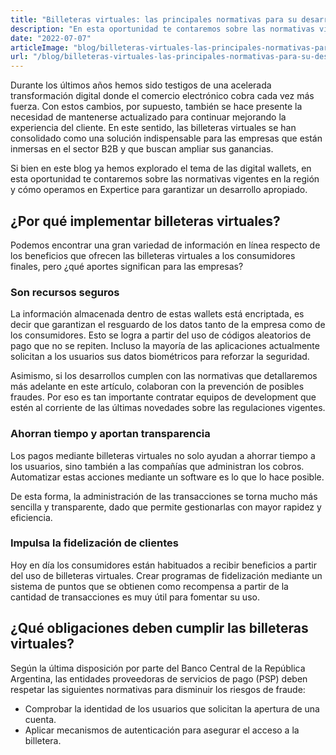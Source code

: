 ```yaml
---
title: "Billeteras virtuales: las principales normativas para su desarrollo"
description: "En esta oportunidad te contaremos sobre las normativas vigentes en la región y cómo operamos en Expertice para garantizar un desarrollo apropiado."
date: "2022-07-07"
articleImage: "blog/billeteras-virtuales-las-principales-normativas-para-su-desarrollo.jpg"
url: "/blog/billeteras-virtuales-las-principales-normativas-para-su-desarrollo"
---
```


Durante los últimos años hemos sido testigos de una acelerada transformación digital donde el comercio electrónico cobra cada vez más fuerza. Con estos cambios, por supuesto, también se hace presente la necesidad de mantenerse actualizado para continuar mejorando la experiencia del cliente. En este sentido, las billeteras virtuales se han consolidado como una solución indispensable para las empresas que están inmersas en el sector B2B y que buscan ampliar sus ganancias.

Si bien en este blog ya hemos explorado el tema de las digital wallets, en esta oportunidad te contaremos sobre las normativas vigentes en la región y cómo operamos en Expertice para garantizar un desarrollo apropiado.

## ¿Por qué implementar billeteras virtuales?

Podemos encontrar una gran variedad de información en línea respecto de los beneficios que ofrecen las billeteras virtuales a los consumidores finales, pero ¿qué aportes significan para las empresas?

### Son recursos seguros

La información almacenada dentro de estas wallets está encriptada, es decir que garantizan el resguardo de los datos tanto de la empresa como de los consumidores. Esto se logra a partir del uso de códigos aleatorios de pago que no se repiten. Incluso la mayoría de las aplicaciones actualmente solicitan a los usuarios sus datos biométricos para reforzar la seguridad.

Asimismo, si los desarrollos cumplen con las normativas que detallaremos más adelante en este artículo, colaboran con la prevención de posibles fraudes. Por eso es tan importante contratar equipos de development que estén al corriente de las últimas novedades sobre las regulaciones vigentes.

### Ahorran tiempo y aportan transparencia

Los pagos mediante billeteras virtuales no solo ayudan a ahorrar tiempo a los usuarios, sino también a las compañías que administran los cobros. Automatizar estas acciones mediante un software es lo que lo hace posible.

De esta forma, la administración de las transacciones se torna mucho más sencilla y transparente, dado que permite gestionarlas con mayor rapidez y eficiencia.

### Impulsa la fidelización de clientes

Hoy en día los consumidores están habituados a recibir beneficios a partir del uso de billeteras virtuales. Crear programas de fidelización mediante un sistema de puntos que se obtienen como recompensa a partir de la cantidad de transacciones es muy útil para fomentar su uso.

## ¿Qué obligaciones deben cumplir las billeteras virtuales?

Según la última disposición por parte del Banco Central de la República Argentina, las entidades proveedoras de servicios de pago (PSP) deben respetar las siguientes normativas para disminuir los riesgos de fraude:

- Comprobar la identidad de los usuarios que solicitan la apertura de una cuenta.
- Aplicar mecanismos de autenticación para asegurar el acceso a la billetera.
